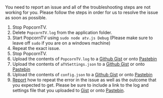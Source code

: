 You need to report an issue and all of the troubleshooting steps are not working for you. Please follow the steps in order for us to resolve the issue as soon as possible.

1. Stop PopcornTV.
2. Delete ``PopcornTV.log`` from the application folder.
3. Start PopcornTV using ``sudo node atv.js Debug`` (Please make sure to leave off ``sudo`` if you are on a windows machine)
4. Repeat the exact issue.
5. Stop PopcornTV.
6. Upload the contents of ``PopcornTV.log`` to a [Github Gist](http://gist.github.com) or onto [Pastebin](http://pastebin.com)
7. Upload the contents of ``aTVSettings.json`` to a [Github Gist](http://gist.github.com) or onto [Pastebin](http://pastebin.com)  
8. Upload the contents of ``config.json`` to a [Github Gist](http://gist.github.com) or onto [Pastebin](http://pastebin.com)  
9. [Report](https://github.com/OstlerDev/PopcornTV/issues/new) how to repeat the error in the issue as well as the outcome that you expected to get. Please be sure to include a link to the log and settings file that you uploaded to [Gist](http://gist.github.com) or onto [Pastebin](http://pastebin.com).
